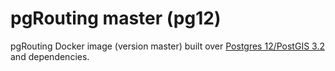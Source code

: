# pgRouting master (pg12)

pgRouting Docker image (version master) built over [Postgres 12/PostGIS 3.2](https://hub.docker.com/r/postgis/postgis/tags?page=1&name=12-3.2) and dependencies.
